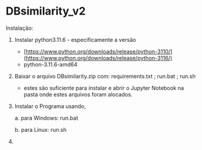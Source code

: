 # DBsimilarity_v2

Instalação:
1. Instalar python3.11.6 - especificamente a versão
   * [https://www.python.org/downloads/release/python-3110/](https://www.python.org/downloads/release/python-3116/)
   * python-3.11.6-amd64

2. Baixar o arquivo DBsimilarity.zip com: requirements.txt ;   run.bat ;  run.sh

   * estes são suficiente para instalar e abrir o Jupyter Notebook na pasta onde estes arquivos foram alocados.
   
3. Instalar o Programa usando,
   
   a. para Windows: run.bat

   b. para Linux: run.sh
   
4. 
